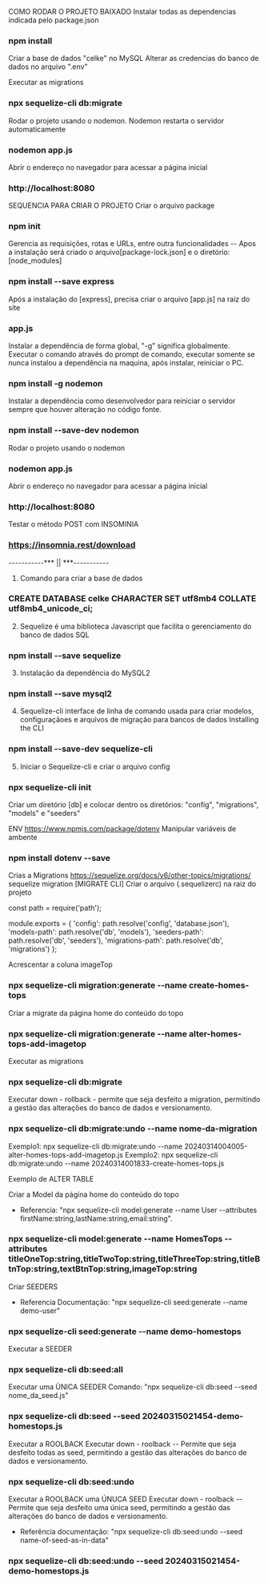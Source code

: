 COMO RODAR O PROJETO BAIXADO
Instalar todas as dependencias indicada pelo package.json
### npm install

Criar a base de dados "celke" no MySQL
Alterar as credencias do banco de dados no arquivo ".env"

Executar as migrations
### npx sequelize-cli db:migrate

Rodar o projeto usando o nodemon. Nodemon restarta o servidor automaticamente
### nodemon app.js

Abrir o endereço no navegador para acessar a página inicial
### http://localhost:8080

SEQUENCIA PARA CRIAR O PROJETO
Criar o arquivo package
### npm init

Gerencia as requisições, rotas e URLs, entre outra funcionalidades
-- Apos a instalação será criado o arquivo[package-lock.json] e o diretório:[node_modules]
### npm install --save express

Após a instalação do [express], precisa criar o arquivo [app.js] na raiz do site
### app.js

Instalar a dependência de forma global, "-g" significa globalmente. Executar o comando através do prompt de comando, executar somente se nunca instalou a dependência na maquina, após instalar, reiniciar o PC.
### npm install -g nodemon

Instalar a dependência como desenvolvedor para reiniciar o servidor sempre que houver alteração no código fonte.
### npm install --save-dev nodemon

Rodar o projeto usando o nodemon
### nodemon app.js

Abrir o endereço no navegador para acessar a página inicial
### http://localhost:8080


Testar o método POST com INSOMINIA
### https://insomnia.rest/download

-----------*** || ***-----------

1) Comando para criar a base de dados
### CREATE DATABASE celke CHARACTER SET utf8mb4 COLLATE utf8mb4_unicode_ci;

2) Sequelize é uma biblioteca Javascript que facilita o gerenciamento do banco de dados SQL
### npm install --save sequelize

3) Instalação da dependência do MySQL2
### npm install --save mysql2

4) Sequelize-cli interface de linha de comando usada para criar modelos, configuraçãoes e arquivos de migração para bancos de dados
Installing the CLI
### npm install --save-dev sequelize-cli

5) Iniciar o Sequelize-cli e criar o arquivo config
### npx sequelize-cli init
Criar um diretório [db] e colocar dentro os diretórios: "config", "migrations", "models" e "seeders"


ENV  https://www.npmjs.com/package/dotenv
Manipular variáveis de ambente
### npm install dotenv --save


Crias a Migrations https://sequelize.org/docs/v6/other-topics/migrations/
sequelize migration [MIGRATE CLI]
Criar o arquivo  (.sequelizerc) na raiz do projeto

const path = require('path');

module.exports = {
  'config': path.resolve('config', 'database.json'),
  'models-path': path.resolve('db', 'models'),
  'seeders-path': path.resolve('db', 'seeders'),
  'migrations-path': path.resolve('db', 'migrations')
};



Acrescentar a coluna imageTop
### npx sequelize-cli migration:generate --name create-homes-tops

Criar a migrate da página home do conteúdo do topo
### npx sequelize-cli migration:generate --name alter-homes-tops-add-imagetop

Executar as migrations
### npx sequelize-cli db:migrate

Executar down - rollback - permite que seja desfeito a migration, permitindo a gestão das alterações do banco de dados e versionamento.
### npx sequelize-cli db:migrate:undo --name nome-da-migration
Exemplo1: npx sequelize-cli db:migrate:undo --name 20240314004005-alter-homes-tops-add-imagetop.js
Exemplo2: npx sequelize-cli db:migrate:undo --name 20240314001833-create-homes-tops.js


Exemplo de ALTER TABLE
<!-- 
/** @type {import('sequelize-cli').Migration} */
module.exports = {
  async up(queryInterface, Sequelize) {

    // Acrescentar nova coluna na tabela HomesTops
    await queryInterface.addColumn('HomesTops', 'imageTop', {
      type: Sequelize.DataTypes.STRING,
      after: "textBtnTop"
    });
  },

  // Executar down - rollback - permite que seja desfeito a migration, permitindo a gestão das alterações do banco de dados e versionamento.
  async down(queryInterface) {
    await queryInterface.removeColumn('HomesTops', 'imageTop');
  }
};
 -->


Criar a Model da página home do conteúdo do topo
* Referencia: "npx sequelize-cli model:generate --name User --attributes firstName:string,lastName:string,email:string".
### npx sequelize-cli model:generate --name HomesTops --attributes titleOneTop:string,titleTwoTop:string,titleThreeTop:string,titleBtnTop:string,textBtnTop:string,imageTop:string




Criar SEEDERS 
* Referencia Documentação: "npx sequelize-cli seed:generate --name demo-user"
### npx sequelize-cli seed:generate --name demo-homestops

Executar a SEEDER
### npx sequelize-cli db:seed:all

Executar uma ÙNICA SEEDER
Comando: "npx sequelize-cli db:seed --seed nome_da_seed.js"
### npx sequelize-cli db:seed --seed 20240315021454-demo-homestops.js

Executar a ROOLBACK
Executar down - roolback -- Permite que seja desfeito todas as seed, permitindo a gestão das alterações do banco de dados e versionamento.
### npx sequelize-cli db:seed:undo

Executar a ROOLBACK uma ÚNUCA SEED
Executar down - roolback -- Permite que seja desfeito uma única seed, permitindo a gestão das alterações do banco de dados e versionamento.
* Referência documentação: "npx sequelize-cli db:seed:undo --seed name-of-seed-as-in-data"
### npx sequelize-cli db:seed:undo --seed 20240315021454-demo-homestops.js


